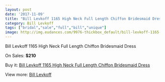 ```yaml
---
layout: post
date: '2017-11-09'
title: "Bill Levkoff 1165 High Neck Full Length Chiffon Bridesmaid Dress"
category: Bill Levkoff
tags: ["bridal","sale","full","bill","unique"]
image: http://img.eudances.com/9976-thickbox_default/bill-levkoff-1165-high-neck-full-length-chiffon-bridesmaid-dress.jpg
---
```

Bill Levkoff 1165 High Neck Full Length Chiffon Bridesmaid Dress

On Sales: **$210**
<a href="https://www.eudances.com/en/bill-levkoff/3280-bill-levkoff-1165-high-neck-full-length-chiffon-bridesmaid-dress.html"><amp-img layout="responsive" width="600" height="600" src="//img.eudances.com/9976-thickbox_default/bill-levkoff-1165-high-neck-full-length-chiffon-bridesmaid-dress.jpg" alt="Bill Levkoff 1165 High Neck Full Length Chiffon Bridesmaid Dress 0" /></a>
<a href="https://www.eudances.com/en/bill-levkoff/3280-bill-levkoff-1165-high-neck-full-length-chiffon-bridesmaid-dress.html"><amp-img layout="responsive" width="600" height="600" src="//img.eudances.com/9979-thickbox_default/bill-levkoff-1165-high-neck-full-length-chiffon-bridesmaid-dress.jpg" alt="Bill Levkoff 1165 High Neck Full Length Chiffon Bridesmaid Dress 1" /></a>
<a href="https://www.eudances.com/en/bill-levkoff/3280-bill-levkoff-1165-high-neck-full-length-chiffon-bridesmaid-dress.html"><amp-img layout="responsive" width="600" height="600" src="//img.eudances.com/9978-thickbox_default/bill-levkoff-1165-high-neck-full-length-chiffon-bridesmaid-dress.jpg" alt="Bill Levkoff 1165 High Neck Full Length Chiffon Bridesmaid Dress 2" /></a>
<a href="https://www.eudances.com/en/bill-levkoff/3280-bill-levkoff-1165-high-neck-full-length-chiffon-bridesmaid-dress.html"><amp-img layout="responsive" width="600" height="600" src="//img.eudances.com/9977-thickbox_default/bill-levkoff-1165-high-neck-full-length-chiffon-bridesmaid-dress.jpg" alt="Bill Levkoff 1165 High Neck Full Length Chiffon Bridesmaid Dress 3" /></a>

Buy it: [Bill Levkoff 1165 High Neck Full Length Chiffon Bridesmaid Dress](https://www.eudances.com/en/bill-levkoff/3280-bill-levkoff-1165-high-neck-full-length-chiffon-bridesmaid-dress.html "Bill Levkoff 1165 High Neck Full Length Chiffon Bridesmaid Dress")

View more: [Bill Levkoff](https://www.eudances.com/en/57-bill-levkoff "Bill Levkoff")